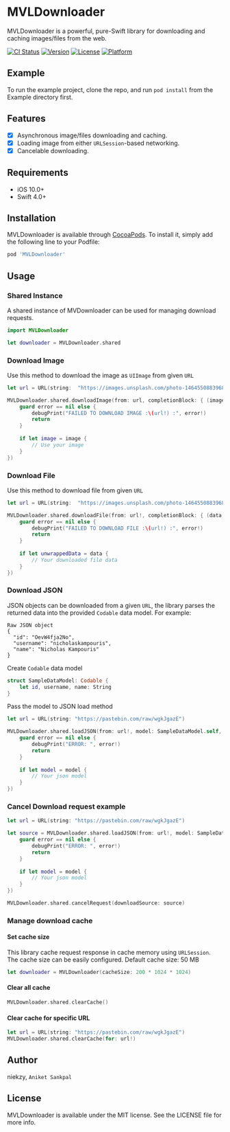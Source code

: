 # MVLDownloader

MVLDownloader is a powerful, pure-Swift library for downloading and caching images/files from the web.

[![CI Status](https://img.shields.io/travis/niekzy/MVLDownloader.svg?style=flat)](https://travis-ci.org/niekzy/MVLDownloader)
[![Version](https://img.shields.io/cocoapods/v/MVLDownloader.svg?style=flat)](https://cocoapods.org/pods/MVLDownloader)
[![License](https://img.shields.io/cocoapods/l/MVLDownloader.svg?style=flat)](https://cocoapods.org/pods/MVLDownloader)
[![Platform](https://img.shields.io/cocoapods/p/MVLDownloader.svg?style=flat)](https://cocoapods.org/pods/MVLDownloader)

## Example

To run the example project, clone the repo, and run `pod install` from the Example directory first.

## Features

- [x] Asynchronous image/files downloading and caching.
- [x] Loading image from either `URLSession`-based networking.
- [x] Cancelable downloading.

## Requirements
- iOS 10.0+
- Swift 4.0+

## Installation

MVLDownloader is available through [CocoaPods](https://cocoapods.org). To install
it, simply add the following line to your Podfile:

```ruby
pod 'MVLDownloader'
```

## Usage

### Shared Instance

A shared instance of MVDownloader can be used for managing download requests. 

```swift
import MVLDownloader

let downloader = MVLDownloader.shared
```

### Download Image

Use this method to download the image as `UIImage` from given `URL`

```swift
let url = URL(string:  "https://images.unsplash.com/photo-1464550883968-cec281c19761")

MVLDownloader.shared.downloadImage(from: url, completionBlock: { (image, error) in
    guard error == nil else {
        debugPrint("FAILED TO DOWNLOAD IMAGE :\(url!) :", error!)
        return
    }
    
    if let image = image {
        // Use your image
    }
})
```

### Download File

Use this method to download file from given `URL`

```swift
let url = URL(string:  "https://images.unsplash.com/photo-1464550883968-cec281c19761")

MVLDownloader.shared.downloadFile(from: url!, completionBlock: { (data, error) in
    guard error == nil else {
        debugPrint("FAILED TO DOWNLOAD FILE :\(url!) :", error!)
        return
    }
    
    if let unwrappedData = data {
        // Your downloaded file data
    }
})
```

### Download JSON

JSON objects can be downloaded from a given `URL`, the library parses the returned data into the provided `Codable` data model. 
For example:

```
Raw JSON object
{
  "id": "OevW4fja2No",
  "username": "nicholaskampouris",
  "name": "Nicholas Kampouris"
}
```
Create `Codable` data model 

```swift
struct SampleDataModel: Codable {
    let id, username, name: String
}
```

Pass the model to JSON load method

```swift
let url = URL(string: "https://pastebin.com/raw/wgkJgazE")

MVLDownloader.shared.loadJSON(from: url!, model: SampleDataModel.self, completionBlock: { (model, error) in
    guard error == nil else {
        debugPrint("ERROR: ", error!)
        return
    }
    
    if let model = model {
        // Your json model
    }
})
```

### Cancel Download request example

```swift
let url = URL(string: "https://pastebin.com/raw/wgkJgazE")

let source = MVLDownloader.shared.loadJSON(from: url!, model: SampleDataModel.self, completionBlock: { (model, error) in
    guard error == nil else {
        debugPrint("ERROR: ", error!)
        return
    }
    
    if let model = model {
        // Your json model
    }
})

MVLDownloader.shared.cancelRequest(downloadSource: source)
```

### Manage download cache

#### Set cache size
This library cache request response in cache memory using `URLSession`.
The cache size can be easily configured. 
Default cache size: 50 MB

```swift
let downloader = MVLDownloader(cacheSize: 200 * 1024 * 1024)
```

#### Clear all cache

```swift
MVLDownloader.shared.clearCache()
```

#### Clear cache for specific URL

```swift
let url = URL(string: "https://pastebin.com/raw/wgkJgazE")
MVLDownloader.shared.clearCache(for: url!)
```

## Author

niekzy, `Aniket Sankpal`

## License

MVLDownloader is available under the MIT license. See the LICENSE file for more info.
